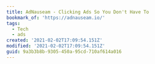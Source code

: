 ```yaml
---
title: AdNauseam - Clicking Ads So You Don't Have To
bookmark_of: 'https://adnauseam.io/'
tags:
  - Tech
  - ads
created: '2021-02-02T17:09:54.151Z'
modified: '2021-02-02T17:09:54.151Z'
guid: 9a3b3b8b-9305-450a-95cd-710af614a016
---
```

 
